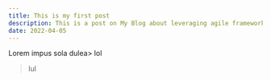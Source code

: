 ```yaml
---
title: This is my first post
description: This is a post on My Blog about leveraging agile frameworks.
date: 2022-04-05
---
```


Lorem impus sola dulea> lol  
> lul
